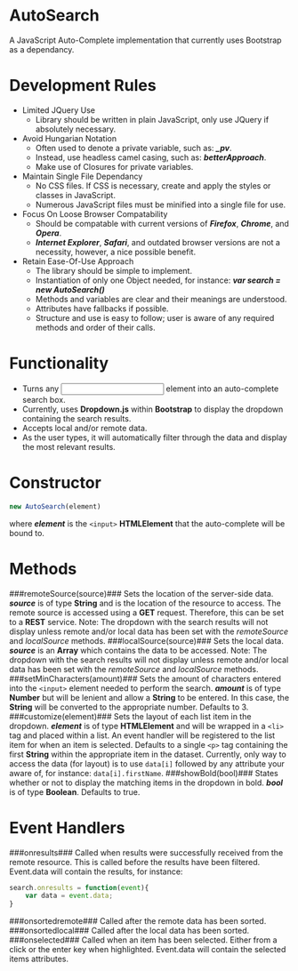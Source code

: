 AutoSearch
==========

A JavaScript Auto-Complete implementation that currently uses Bootstrap as a dependancy. 

Development Rules
==========

* Limited JQuery Use
  * Library should be written in plain JavaScript, only use JQuery if absolutely necessary.
* Avoid Hungarian Notation
  * Often used to denote a private variable, such as: ***_pv***.
  * Instead, use headless camel casing, such as: ***betterApproach***. 
  * Make use of Closures for private variables.
* Maintain Single File Dependancy
  * No CSS files. If CSS is necessary, create and apply the styles or classes in JavaScript.
  * Numerous JavaScript files must be minified into a single file for use.
* Focus On Loose Browser Compatability
  * Should be compatable with current versions of ***Firefox***, ***Chrome***, and ***Opera***.
  * ***Internet Explorer***, ***Safari***, and outdated browser versions are not a necessity, however, a nice possible benefit. 
* Retain Ease-Of-Use Approach
  * The library should be simple to implement.
  * Instantiation of only one Object needed, for instance: ***var search = new AutoSearch()***
  * Methods and variables are clear and their meanings are understood.
  * Attributes have fallbacks if possible.
  * Structure and use is easy to follow; user is aware of any required methods and order of their calls.

Functionality
==========

* Turns any <input> element into an auto-complete search box. 
* Currently, uses **Dropdown.js** within **Bootstrap** to display the dropdown containing the search results.
* Accepts local and/or remote data.
* As the user types, it will automatically filter through the data and display the most relevant results.

Constructor
==========

```javascript
new AutoSearch(element)
```
where ***element*** is the `<input>` **HTMLElement** that the auto-complete will be bound to.

Methods
==========

###remoteSource(source)###
Sets the location of the server-side data. ***source*** is of type **String** and is the location of the resource to access. The remote source is accessed using a **GET** request. Therefore, this can be set to a **REST** service. Note: The dropdown with the search results will not display unless remote and/or local data has been set with the *remoteSource* and *localSource* methods.
###localSource(source)###
Sets the local data. ***source*** is an **Array** which contains the data to be accessed. Note: The dropdown with the search results will not display unless remote and/or local data has been set with the *remoteSource* and *localSource* methods.
###setMinCharacters(amount)###
Sets the amount of characters entered into the `<input>` element needed to perform the search. ***amount*** is of type **Number** but will be lenient and allow a **String** to be entered. In this case, the **String** will be converted to the appropriate number. Defaults to 3.
###customize(element)###
Sets the layout of each list item in the dropdown. ***element*** is of type **HTMLElement** and will be wrapped in a `<li>` tag and placed within a list. An event handler will be registered to the list item for when an item is selected. Defaults to a single `<p>` tag containing the first **String** within the appropriate item in the dataset. Currently, only way to access the data (for layout) is to use `data[i]` followed by any attribute your aware of, for instance: `data[i].firstName`.
###showBold(bool)###
States whether or not to display the matching items in the dropdown in bold. ***bool*** is of type **Boolean**. Defaults to true.

Event Handlers
==========

###onresults###
Called when results were successfully received from the remote resource. This is called before the results have been filtered. Event.data will contain the results, for instance:
```javascript
search.onresults = function(event){
    var data = event.data;
}
```
###onsortedremote###
Called after the remote data has been sorted.
###onsortedlocal###
Called after the local data has been sorted.
###onselected###
Called when an item has been selected. Either from a click or the enter key when highlighted. Event.data will contain the selected items attributes.

